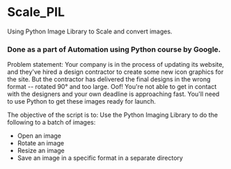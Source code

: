 # Scale_PIL 
Using Python Image Library to Scale and convert images. 
### Done as a part of Automation using Python course by Google. 

Problem statement:
Your company is in the process of updating its website, and they've hired a design contractor to create some new icon graphics for the site. But the contractor has delivered the final designs in the wrong format -- rotated 90° and too large. Oof! You're not able to get in contact with the designers and your own deadline is approaching fast. You'll need to use Python to get these images ready for launch.


The objective of the script is to: 
Use the Python Imaging Library to do the following to a batch of images:
* Open an image
* Rotate an image 
* Resize an image
* Save an image in a specific format in a separate directory
